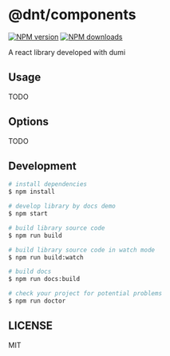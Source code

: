 # @dnt/components

[![NPM version](https://img.shields.io/npm/v/@dnt/components.svg?style=flat)](https://npmjs.org/package/@dnt/components)
[![NPM downloads](http://img.shields.io/npm/dm/@dnt/components.svg?style=flat)](https://npmjs.org/package/@dnt/components)

A react library developed with dumi

## Usage

TODO

## Options

TODO

## Development

```bash
# install dependencies
$ npm install

# develop library by docs demo
$ npm start

# build library source code
$ npm run build

# build library source code in watch mode
$ npm run build:watch

# build docs
$ npm run docs:build

# check your project for potential problems
$ npm run doctor
```

## LICENSE

MIT
